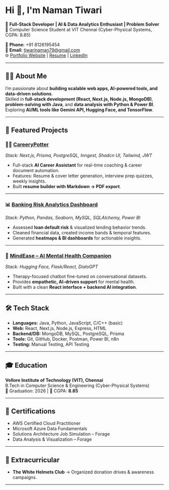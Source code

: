 # Hi 👋, I'm Naman Tiwari  

🚀 **Full-Stack Developer | AI & Data Analytics Enthusiast | Problem Solver**  
📍 Computer Science Student at VIT Chennai (Cyber-Physical Systems, CGPA: 8.85)  

📱 **Phone:** +91 8126195454  
📧 **Email:** tiwarinaman79@gmail.com  
🌐 [Portfolio Website](https://namantiwari23.github.io/Portfolio_Website_/) | [Resume](https://drive.google.com/file/d/17kEKXiH4e3BqFugEVBY5QkGRsRWoBHCX/view?usp=sharing) | [LinkedIn](https://www.linkedin.com/in/naman-tiwari-680036278/)
 

---

## 🧑‍💻 About Me
I’m passionate about **building scalable web apps, AI-powered tools, and data-driven solutions**.  
Skilled in **full-stack development (React, Next.js, Node.js, MongoDB)**,  
**problem-solving with Java**, and **data analysis with Python & Power BI**.  
Exploring **AI/ML tools like Gemini API, Hugging Face, and TensorFlow**.  

---

## 📂 Featured Projects

### 🧑‍💼 [CareeryPotter](https://carreery-potter.vercel.app/)
*Stack: Next.js, Prisma, PostgreSQL, Inngest, Shadcn UI, Tailwind, JWT*  
- Full-stack **AI Career Assistant** for real-time coaching & career document automation.  
- Features: Resume & cover letter generation, interview prep quizzes, weekly insights.  
- Built **resume builder with Markdown → PDF export**.  

---

### 📊 [Banking Risk Analytics Dashboard](https://github.com/NamanTiwari23/DataAnalytics)
*Stack: Python, Pandas, Seaborn, MySQL, SQLAlchemy, Power BI*  
- Assessed **loan default risk** & visualized lending behavior trends.  
- Cleaned financial data, created income bands & temporal features.  
- Generated **heatmaps & BI dashboards** for actionable insights.  

---

### 🧠 [MindEase – AI Mental Health Companion](https://github.com/NamanTiwari23/MindEase)
*Stack: Hugging Face, Flask/React, DialoGPT*  
- Therapy-focused chatbot fine-tuned on conversational datasets.  
- Provides **empathetic, AI-driven support** for mental health.  
- Built with a clean **React interface + backend AI integration**.  

---

## 🛠️ Tech Stack
- **Languages:** Java, Python, JavaScript, C/C++ (basic)  
- **Web:** React, Next.js, Node.js, Express, HTML  
- **Backend/DB:** MongoDB, MySQL, PostgreSQL, Prisma  
- **Tools:** Git, GitHub, Docker, Postman, Power BI, n8n  
- **Testing:** Manual Testing, API Testing  

---

## 🎓 Education
**Vellore Institute of Technology (VIT), Chennai**  
B.Tech in Computer Science & Engineering (Cyber-Physical Systems)  
📅 Graduation: 2026 | 🎯 CGPA: **8.85**  

---

## 📜 Certifications
- AWS Certified Cloud Practitioner  
- Microsoft Azure Data Fundamentals  
- Solutions Architecture Job Simulation – Forage  
- Data Analysis & Visualization – Forage  

---

## 🌟 Extracurricular
- **The White Helmets Club** → Organized donation drives & awareness campaigns.  

---
